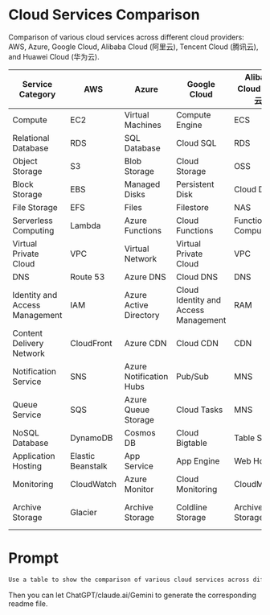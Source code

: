 
# Cloud Services Comparison

Comparison of various cloud services across different cloud providers: AWS, Azure, Google Cloud, Alibaba Cloud (阿里云), Tencent Cloud (腾讯云), and Huawei Cloud (华为云).

| Service Category                   | AWS                                 | Azure                             | Google Cloud                      | Alibaba Cloud (阿里云)             | Tencent Cloud (腾讯云)             | Huawei Cloud (华为云)              |
|------------------------------------|-------------------------------------|-----------------------------------|-----------------------------------|-----------------------------------|-----------------------------------|-----------------------------------|
| Compute                            | EC2                                 | Virtual Machines                  | Compute Engine                    | ECS                               | CVM                               | ECS                               |
| Relational Database                | RDS                                 | SQL Database                      | Cloud SQL                         | RDS                               | TencentDB                         | RDS                               |
| Object Storage                     | S3                                  | Blob Storage                      | Cloud Storage                     | OSS                               | COS                               | OBS                               |
| Block Storage                      | EBS                                 | Managed Disks                     | Persistent Disk                   | Cloud Disk                        | CBS                               | EVS                               |
| File Storage                       | EFS                                 | Files                             | Filestore                         | NAS                               | CFS                               | SFS                               |
| Serverless Computing               | Lambda                              | Azure Functions                   | Cloud Functions                   | Function Compute                  | SCF                               | FunctionGraph                     |
| Virtual Private Cloud              | VPC                                 | Virtual Network                   | Virtual Private Cloud             | VPC                               | VPC                               | VPC                               |
| DNS                                | Route 53                            | Azure DNS                         | Cloud DNS                         | DNS                               | Cloud DNS                         | DNS                               |
| Identity and Access Management     | IAM                                 | Azure Active Directory            | Cloud Identity and Access Management | RAM                               | CAM                               | IAM                               |
| Content Delivery Network           | CloudFront                          | Azure CDN                         | Cloud CDN                         | CDN                               | CDN                               | CDN                               |
| Notification Service               | SNS                                 | Azure Notification Hubs           | Pub/Sub                           | MNS                               | CMQ                               | SMN                               |
| Queue Service                      | SQS                                 | Azure Queue Storage               | Cloud Tasks                       | MNS                               | CMQ                               | DMS                               |
| NoSQL Database                     | DynamoDB                            | Cosmos DB                         | Cloud Bigtable                    | Table Store                       | TDSQL                             | DCS                               |
| Application Hosting                | Elastic Beanstalk                   | App Service                       | App Engine                        | Web Hosting                       | Cloud Base                        | CCE                               |
| Monitoring                         | CloudWatch                          | Azure Monitor                     | Cloud Monitoring                  | CloudMonitor                      | Cloud Monitor                     | CES                               |
| Archive Storage                    | Glacier                             | Archive Storage                   | Coldline Storage                  | Archive Storage                   | Cloud Archive Storage             | OBS Vault                         |


# Prompt

```bash
Use a table to show the comparison of various cloud services across different cloud providers, aws/azure/google cloud/alibaba cloud/tencent cloud/huawei cloud.
```

Then you can let ChatGPT/claude.ai/Gemini to generate the corresponding readme file.
